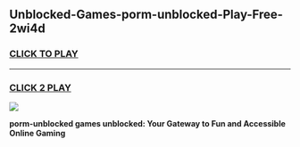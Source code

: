 
## Unblocked-Games-porm-unblocked-Play-Free-2wi4d
<h3>
<a href="https://premium76.site?title=porm-unblocked&ref=20M">CLICK TO PLAY</a></h3>
<hr>

<h3>
<a href="https://premium76.site?title=porm-unblocked&ref=20M">CLICK 2 PLAY</a>
  
</h3>

<a href="https://premium76.site?title=porm-unblocked&ref=19M"><img src="https://clearcache.store/games.png"></a>


**porm-unblocked games unblocked: Your Gateway to Fun and Accessible Online Gaming**
